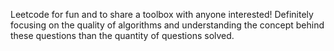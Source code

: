 Leetcode for fun and to share a toolbox with anyone interested! 
Definitely focusing on the quality of algorithms and understanding the concept behind these questions than the quantity of questions solved. 
